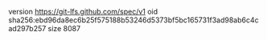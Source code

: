 version https://git-lfs.github.com/spec/v1
oid sha256:ebd96da8ec6b25f575188b53246d5373bf5bc165731f3ad98ab6c4cad297b257
size 8087
